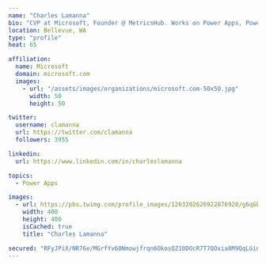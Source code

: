 ```yaml
---
name: "Charles Lamanna"
bio: "CVP at Microsoft, Founder @ MetricsHub. Works on Power Apps, Power Automate, Power Virtual Agent, Common Data Service and Dynamics 365."
location: Bellevue, WA
type: "profile"
heat: 65

affiliation:
  name: Microsoft
  domain: microsoft.com
  images:
    - url: "/assets/images/organizations/microsoft.com-50x50.jpg"
      width: 50
      height: 50

twitter:
  username: clamanna
  url: https://twitter.com/clamanna
  followers: 3955

linkedin:
  url: https://www.linkedin.com/in/charleslamanna

topics:
  - Power Apps

images:
  - url: https://pbs.twimg.com/profile_images/1263202626922876928/g6qGbHZ-_400x400.jpg
    width: 400
    height: 400
    isCached: true
    title: "Charles Lamanna"

secured: "RFyJPiX/NR76e/MGrfYv60Nmowjfrqn6OkosQZ10DOcR7T7QOxia8M9QqLGinieCrxsdl8O5TabnE5D12fFPI2G6/SP6WJx8Q0IKjfrOCsVtxUFJaV+qWcHUudQRM7gJgCAzBJZ9eqMQE1NUL/MtIJY5Ju0dcnfUjLD9UuBiazGEk8dZ2bKNsc7Ps80U7rgeTpj9Pl+uTMHY+lPuj2gFjW577CPcq2TqXRgDE4thCGi83rqO18ckGvYWVtlDE2fKnwGdzCVp48N3SuY4AsAyJ2iIqAb5FsOWMN40qfnvx3CYON2JL17gR6o5i2Jwzh3A4XqYtFBadftK93x4FO6m9fBYPM+3pjnqId8HYFhnji1a5Bv+oD8QSIHmeVyx2rqfzBPGLiP2X+k3Tpzoi6RViVey+O+k+uxUHlSaPuy03Zo=;mj1Ydhj4sF9hcE/2wxjEXw=="
---
```


